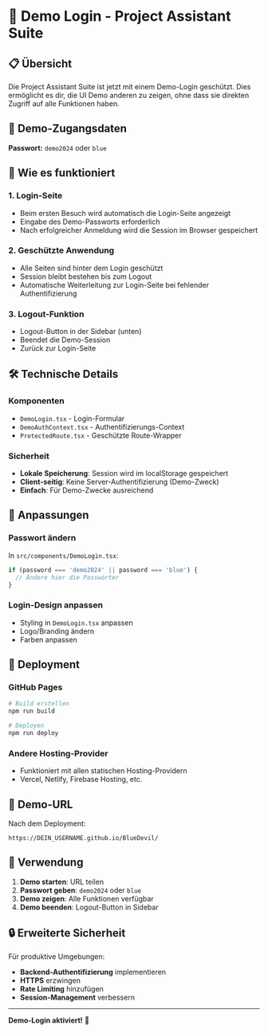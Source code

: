 # 🔐 Demo Login - Project Assistant Suite

## 📋 Übersicht

Die Project Assistant Suite ist jetzt mit einem Demo-Login geschützt. Dies ermöglicht es dir, die UI Demo anderen zu zeigen, ohne dass sie direkten Zugriff auf alle Funktionen haben.

## 🔑 Demo-Zugangsdaten

**Passwort:** `demo2024` oder `blue`

## 🚀 Wie es funktioniert

### 1. **Login-Seite**
- Beim ersten Besuch wird automatisch die Login-Seite angezeigt
- Eingabe des Demo-Passworts erforderlich
- Nach erfolgreicher Anmeldung wird die Session im Browser gespeichert

### 2. **Geschützte Anwendung**
- Alle Seiten sind hinter dem Login geschützt
- Session bleibt bestehen bis zum Logout
- Automatische Weiterleitung zur Login-Seite bei fehlender Authentifizierung

### 3. **Logout-Funktion**
- Logout-Button in der Sidebar (unten)
- Beendet die Demo-Session
- Zurück zur Login-Seite

## 🛠️ Technische Details

### Komponenten
- `DemoLogin.tsx` - Login-Formular
- `DemoAuthContext.tsx` - Authentifizierungs-Context
- `ProtectedRoute.tsx` - Geschützte Route-Wrapper

### Sicherheit
- **Lokale Speicherung**: Session wird im localStorage gespeichert
- **Client-seitig**: Keine Server-Authentifizierung (Demo-Zweck)
- **Einfach**: Für Demo-Zwecke ausreichend

## 🔧 Anpassungen

### Passwort ändern
In `src/components/DemoLogin.tsx`:
```typescript
if (password === 'demo2024' || password === 'blue') {
  // Ändere hier die Passwörter
}
```

### Login-Design anpassen
- Styling in `DemoLogin.tsx` anpassen
- Logo/Branding ändern
- Farben anpassen

## 🚀 Deployment

### GitHub Pages
```bash
# Build erstellen
npm run build

# Deployen
npm run deploy
```

### Andere Hosting-Provider
- Funktioniert mit allen statischen Hosting-Providern
- Vercel, Netlify, Firebase Hosting, etc.

## 📱 Demo-URL

Nach dem Deployment:
```
https://DEIN_USERNAME.github.io/BlueDevil/
```

## 🎯 Verwendung

1. **Demo starten**: URL teilen
2. **Passwort geben**: `demo2024` oder `blue`
3. **Demo zeigen**: Alle Funktionen verfügbar
4. **Demo beenden**: Logout-Button in Sidebar

## 🔒 Erweiterte Sicherheit

Für produktive Umgebungen:
- **Backend-Authentifizierung** implementieren
- **HTTPS** erzwingen
- **Rate Limiting** hinzufügen
- **Session-Management** verbessern

---

**Demo-Login aktiviert!** 🎉 